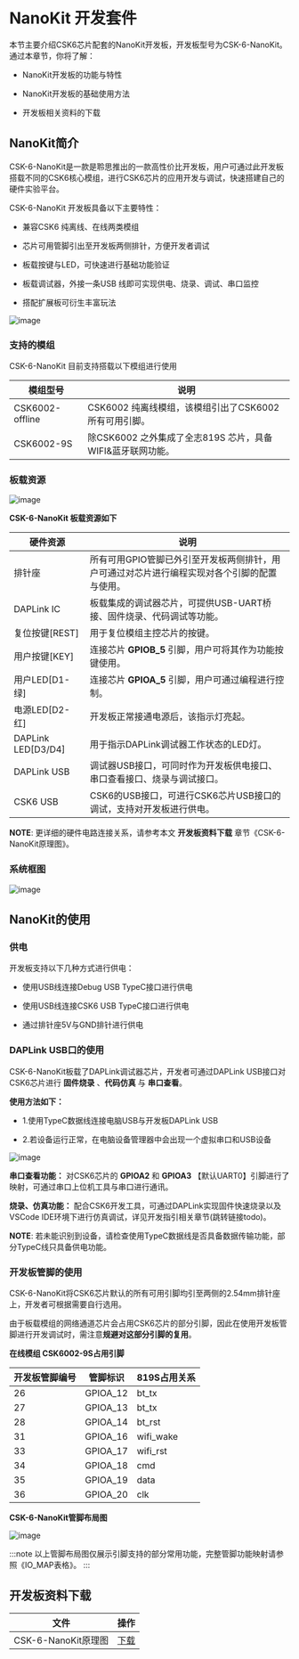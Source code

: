 # NanoKit 开发套件

本节主要介绍CSK6芯片配套的NanoKit开发板，开发板型号为CSK-6-NanoKit。通过本章节，你将了解：

- NanoKit开发板的功能与特性

- NanoKit开发板的基础使用方法

- 开发板相关资料的下载

## NanoKit简介

CSK-6-NanoKit是一款是聆思推出的一款高性价比开发板，用户可通过此开发板搭载不同的CSK6核心模组，进行CSK6芯片的应用开发与调试，快速搭建自己的硬件实验平台。

CSK-6-NanoKit 开发板具备以下主要特性：

- 兼容CSK6 纯离线、在线两类模组

- 芯片可用管脚引出至开发板两侧排针，方便开发者调试

- 板载按键与LED，可快速进行基础功能验证

- 板载调试器，外接一条USB 线即可实现供电、烧录、调试、串口监控

- 搭配扩展板可衍生丰富玩法


![image](./images/nanokit/1_nanokit_index.png)

### 支持的模组

CSK-6-NanoKit 目前支持搭载以下模组进行使用

| 模组型号 | 说明 |
| -------- | ---- |
| CSK6002-offline | CSK6002 纯离线模组，该模组引出了CSK6002 所有可用引脚。|
| CSK6002-9S | 除CSK6002 之外集成了全志819S 芯片，具备WIFI&蓝牙联网功能。|

### 板载资源

![image](./images/nanokit/2_nanokit_board.png)

**CSK-6-NanoKit 板载资源如下**

| 硬件资源 | 说明 |
| -------- | ------ |
| 排针座 | 所有可用GPIO管脚已外引至开发板两侧排针，用户可通过对芯片进行编程实现对各个引脚的配置与使用。 |
| DAPLink IC | 板载集成的调试器芯片，可提供USB-UART桥接、固件烧录、代码调试等功能。|
| 复位按键[REST] | 用于复位模组主控芯片的按键。
| 用户按键[KEY] | 连接芯片 **GPIOB_5** 引脚，用户可将其作为功能按键使用。 |
| 用户LED[D1-绿] | 连接芯片 **GPIOA_5** 引脚，用户可通过编程进行控制。|
| 电源LED[D2-红] | 开发板正常接通电源后，该指示灯亮起。|
| DAPLink LED[D3/D4]| 用于指示DAPLink调试器工作状态的LED灯。 |
| DAPLink USB | 调试器USB接口，可同时作为开发板供电接口、串口查看接口、烧录与调试接口。 |
| CSK6 USB | CSK6的USB接口，可进行CSK6芯片USB接口的调试，支持对开发板进行供电。|

**NOTE**: 更详细的硬件电路连接关系，请参考本文 **开发板资料下载** 章节《CSK-6-NanoKit原理图》。

### 系统框图

![image](./images/nanokit/3_system.png)

## NanoKit的使用

### 供电

开发板支持以下几种方式进行供电：


* 使用USB线连接Debug USB TypeC接口进行供电

* 使用USB线连接CSK6 USB TypeC接口进行供电

* 通过排针座5V与GND排针进行供电

### DAPLink USB口的使用

CSK-6-NanoKit板载了DAPLink调试器芯片，开发者可通过DAPLink USB接口对CSK6芯片进行 **固件烧录** 、**代码仿真** 与 **串口查看**。

**使用方法如下：**


* 1.使用TypeC数据线连接电脑USB与开发板DAPLink USB


* 2.若设备运行正常，在电脑设备管理器中会出现一个虚拟串口和USB设备



![image](./images/nanokit/4_DAPLink.png)

**串口查看功能：** 对CSK6芯片的 **GPIOA2** 和 **GPIOA3** 【默认UART0】引脚进行了映射，可通过串口上位机工具与串口进行通讯。

**烧录、仿真功能：** 配合CSK6开发工具，可通过DAPLink实现固件快速烧录以及VSCode IDE环境下进行仿真调试，详见开发指引相关章节(跳转链接todo)。

**NOTE**: 若未能识别到设备，请检查使用TypeC数据线是否具备数据传输功能，部分TypeC线只具备供电功能。

### 开发板管脚的使用

CSK-6-NanoKit将CSK6芯片默认的所有可用引脚均引至两侧的2.54mm排针座上，开发者可根据需要自行选用。

由于板载模组的网络通道芯片会占用CSK6芯片的部分引脚，因此在使用开发板管脚进行开发调试时，需注意**规避对这部分引脚的复用**。


**在线模组 CSK6002-9S占用引脚**

| 开发板管脚编号 | 管脚标识 | 819S占用关系 |
| -------------- | -------- | -------------|
| 26 | GPIOA_12 | bt_tx |
| 27 | GPIOA_13 | bt_tx |
| 28 | GPIOA_14 | bt_rst |
| 31 | GPIOA_16 | wifi_wake |
| 33 | GPIOA_17 | wifi_rst |
| 34 | GPIOA_18 | cmd |
| 35 | GPIOA_19 | data |
| 36 | GPIOA_20 | clk |


**CSK-6-NanoKit管脚布局图**

![image](./images/nanokit/5_nanokit_pin.png)

:::note
以上管脚布局图仅展示引脚支持的部分常用功能，完整管脚功能映射请参照《IO_MAP表格》。
:::


## 开发板资料下载

| 文件 | 操作 |
| -------------- | -------------|
| CSK-6-NanoKit原理图 | [下载](./_downloads/csk-6-nanokit_sch.pdf) |
